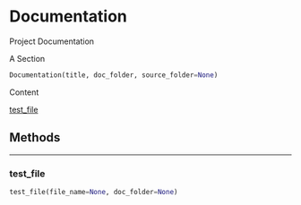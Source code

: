 # Documentation

Project Documentation

A Section

``` python
Documentation(title, doc_folder, source_folder=None)
```



Content

[test_file](#test_file)



## Methods

----------
### test_file



``` python
test_file(file_name=None, doc_folder=None)
```

